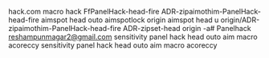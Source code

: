 hack.com macro hack FfPanelHack-head-fire ADR-zipaimothim-PanelHack-head-fire
 aimspot head outo aimspotlock origin
aimspot head u origin/ADR-zipaimothim-PanelHack-head-fire ADR-zipset-head origin -a# Panelhack
reshampunmagar2@gmail.com
sensitivity panel hack head outo aim macro acoreccy sensitivity panel hack head outo aim macro acoreccy 
